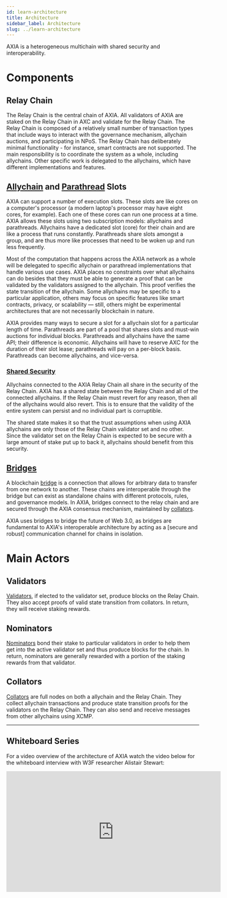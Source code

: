 ```yaml
---
id: learn-architecture
title: Architecture
sidebar_label: Architecture
slug: ../learn-architecture
---
```


AXIA is a heterogeneous multichain with shared security and interoperability.

# Components

## Relay Chain

The Relay Chain is the central chain of AXIA. All validators of AXIA are staked on the Relay
Chain in AXC and validate for the Relay Chain. The Relay Chain is composed of a relatively small
number of transaction types that include ways to interact with the governance mechanism, allychain
auctions, and participating in NPoS. The Relay Chain has deliberately minimal functionality - for
instance, smart contracts are not supported. The main responsibility is to coordinate the system as
a whole, including allychains. Other specific work is delegated to the allychains, which have
different implementations and features.

## [Allychain](learn-allychains.md) and [Parathread](learn-parathreads.md) Slots

AXIA can support a number of execution slots. These slots are like cores on a computer's
processor (a modern laptop's processor may have eight cores, for example). Each one of these cores
can run one process at a time. AXIA allows these slots using two subscription models: allychains
and parathreads. Allychains have a dedicated slot (core) for their chain and are like a process that
runs constantly. Parathreads share slots amongst a group, and are thus more like processes that need
to be woken up and run less frequently.

Most of the computation that happens across the AXIA network as a whole will be delegated to
specific allychain or parathread implementations that handle various use cases. AXIA places no
constraints over what allychains can do besides that they must be able to generate a proof that can
be validated by the validators assigned to the allychain. This proof verifies the state transition
of the allychain. Some allychains may be specific to a particular application, others may focus on
specific features like smart contracts, privacy, or scalability &mdash; still, others might be
experimental architectures that are not necessarily blockchain in nature.

AXIA provides many ways to secure a slot for a allychain slot for a particular length of time.
Parathreads are part of a pool that shares slots and must-win auctions for individual blocks.
Parathreads and allychains have the same API; their difference is economic. Allychains will have to
reserve AXC for the duration of their slot lease; parathreads will pay on a per-block basis.
Parathreads can become allychains, and vice-versa.

### [Shared Security](learn-security.md)

Allychains connected to the AXIA Relay Chain all share in the security of the Relay Chain.
AXIA has a shared state between the Relay Chain and all of the connected allychains. If the
Relay Chain must revert for any reason, then all of the allychains would also revert. This is to
ensure that the validity of the entire system can persist and no individual part is corruptible.

The shared state makes it so that the trust assumptions when using AXIA allychains are only
those of the Relay Chain validator set and no other. Since the validator set on the Relay Chain is
expected to be secure with a large amount of stake put up to back it, allychains should benefit from
this security.

## [Bridges](learn-bridges.md)

A blockchain [bridge](../general/glossary.md##bridge) is a connection that allows for arbitrary data to
transfer from one network to another. These chains are interoperable through the bridge but can
exist as standalone chains with different protocols, rules, and governance models. In AXIA,
bridges connect to the relay chain and are secured through the AXIA consensus mechanism,
maintained by [collators](##collators).

AXIA uses bridges to bridge the future of Web 3.0, as bridges are fundamental to AXIA's
interoperable architecture by acting as a [secure and robust] communication channel for chains in
isolation.

# Main Actors

## Validators

[Validators](../general/glossary.md##validator), if elected to the validator set, produce blocks on the Relay
Chain. They also accept proofs of valid state transition from collators. In return, they will
receive staking rewards.

## Nominators

[Nominators](../general/glossary.md##nominator) bond their stake to particular validators in order to help them
get into the active validator set and thus produce blocks for the chain. In return, nominators are
generally rewarded with a portion of the staking rewards from that validator.

## Collators

[Collators](../general/glossary.md##collator) are full nodes on both a allychain and the Relay Chain. They
collect allychain transactions and produce state transition proofs for the validators on the Relay
Chain. They can also send and receive messages from other allychains using XCMP.

---

## Whiteboard Series

For a video overview of the architecture of AXIA watch the video below for the whiteboard
interview with W3F researcher Alistair Stewart:

<iframe width="560" height="315" src="https://www.video_url_here.com/embed/xBfC6uTjvbM" frameBorder="0" allow="accelerometer; autoplay; encrypted-media; gyroscope; picture-in-picture" allowFullScreen></iframe>
